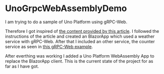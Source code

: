 # UnoGrpcWebAssemblyDemo

I am trying to do a sample of Uno Platform using gRPC-Web.

Therefore I got inspired of [the content provided by this article](https://azure.github.io/AppService/2021/03/15/How-to-use-gRPC-Web-with-Blazor-WebAssembly-on-App-Service.html). I followed the instructions of the article and created an BlazorApp which used a weather service with gRPC-Web. After that I included an other service, the counter service as seen in [this gRPC-Web example]().

After everthing was working I added a Uno Platform WebAssembly App to replace the BlazorApp client. This is the current state of the project for as far as I have got.
